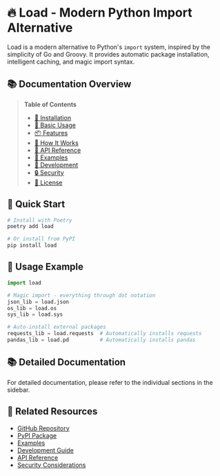 # 🔥 Load - Modern Python Import Alternative

Load is a modern alternative to Python's `import` system, inspired by the simplicity of Go and Groovy. It provides automatic package installation, intelligent caching, and magic import syntax.

## 📚 Documentation Overview

> **Table of Contents**
> - [🚀 Installation](./installation.md)
> - [💪 Basic Usage](./usage.md)
> - [📦 Features](./features.md)
> - [🧠 How It Works](./internals.md)
> - [🔧 API Reference](./api.md)
> - [🎯 Examples](./examples.md)
> - [🔧 Development](./development.md)
> - [🔒 Security](./security.md)
> - [📄 License](./license.md)

## 🚀 Quick Start

```bash
# Install with Poetry
poetry add load

# Or install from PyPI
pip install load
```

## 💪 Usage Example

```python
import load

# Magic import - everything through dot notation
json_lib = load.json
os_lib = load.os
sys_lib = load.sys

# Auto-install external packages
requests_lib = load.requests  # Automatically installs requests
pandas_lib = load.pd          # Automatically installs pandas
```

## 📚 Detailed Documentation

For detailed documentation, please refer to the individual sections in the sidebar.

## 🔗 Related Resources

- [GitHub Repository](https://github.com/pyfunc/load)
- [PyPI Package](https://pypi.org/project/load)
- [Examples](https://github.com/pyfunc/load/tree/main/examples)
- [Development Guide](./development.md)
- [API Reference](./api.md)
- [Security Considerations](./security.md)
